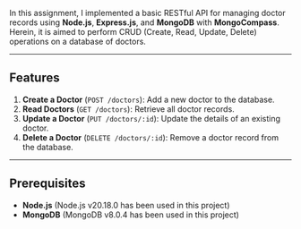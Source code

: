 In this assignment, I implemented a basic RESTful API for managing doctor records using **Node.js**, **Express.js**, and **MongoDB** with **MongoCompass**. Herein, it is aimed to perform CRUD (Create, Read, Update, Delete) operations on a database of doctors.

---

## Features

1. **Create a Doctor** (`POST /doctors`): Add a new doctor to the database.
2. **Read Doctors** (`GET /doctors`): Retrieve all doctor records.
3. **Update a Doctor** (`PUT /doctors/:id`): Update the details of an existing doctor.
4. **Delete a Doctor** (`DELETE /doctors/:id`): Remove a doctor record from the database.

---

## Prerequisites

- **Node.js** (Node.js v20.18.0 has been used in this project)
- **MongoDB** (MongoDB v8.0.4 has been used in this project)